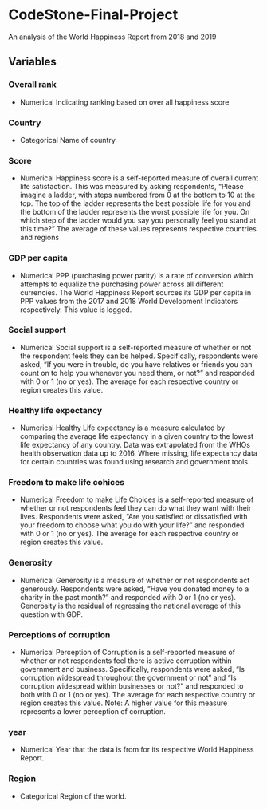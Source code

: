 # CodeStone-Final-Project
An analysis of the World Happiness Report from 2018 and 2019

## Variables

### Overall rank
- Numerical 
Indicating ranking based on over all happiness score

### Country 
- Categorical 
Name of country

### Score
- Numerical
Happiness score is a self-reported measure of overall current life satisfaction. This was measured by asking respondents, “Please imagine a ladder, with steps numbered from 0 at the bottom to 10 at the top. The top of the ladder represents the best possible life for you and the bottom of the ladder represents the worst possible life for you. On which step of the ladder would you say you personally feel you stand at this time?” The average of these values represents respective countries and regions

### GDP per capita
- Numerical
PPP (purchasing power parity) is a rate of conversion which attempts to equalize the purchasing power across all different currencies. The World Happiness Report sources its GDP per capita in PPP values from the 2017 and 2018 World Development Indicators respectively. This value is logged.

### Social support
- Numerical
Social support is a self-reported measure of whether or not the respondent feels they can be helped. Specifically, respondents were asked, “If you were in trouble, do you have relatives or friends you can count on to help you whenever you need them, or not?” and responded with 0 or 1 (no or yes). The average for each respective country or region creates this value.

### Healthy life expectancy 
- Numerical
Healthy Life expectancy is a measure calculated by comparing the average life expectancy in a given country to the lowest life expectancy of any country. Data was extrapolated from the WHOs health observation data up to 2016. Where missing, life expectancy data for certain countries was found using research and government tools.

### Freedom to make life cohices 
- Numerical
Freedom to make Life Choices is a self-reported measure of whether or not respondents feel they can do what they want with their lives. Respondents were asked, “Are you satisfied or dissatisfied with your freedom to choose what you do with your life?” and responded with 0 or 1 (no or yes). The average for each respective country or region creates this value.

### Generosity 
- Numerical
Generosity is a measure of whether or not respondents act generously. Respondents were asked, “Have you donated money to a charity in the past month?” and responded with 0 or 1 (no or yes). Generosity is the residual of regressing the national average of this question with GDP.

### Perceptions of corruption 
- Numerical
Perception of Corruption is a self-reported measure of whether or not respondents feel there is active corruption within government and business. Specifically, respondents were asked, “Is corruption widespread throughout the government or not” and “Is corruption widespread within businesses or not?” and responded to both with 0 or 1 (no or yes). The average for each respective country or region creates this value. Note: A higher value for this measure represents a lower perception of corruption.

### year 
- Numerical
Year that the data is from for its respective World Happiness Report.

### Region
- Categorical
Region of the world.